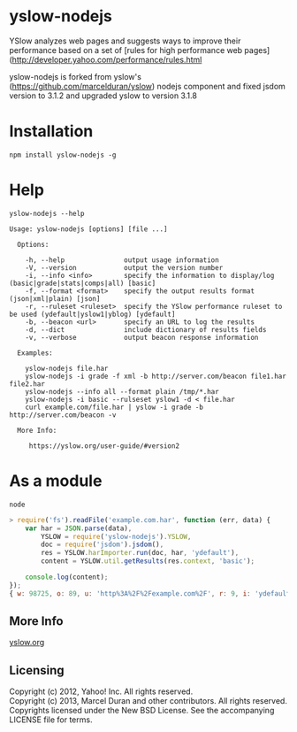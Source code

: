 yslow-nodejs
=====

YSlow analyzes web pages and suggests ways to improve their performance based on a set of [rules for high performance web pages](http://developer.yahoo.com/performance/rules.html

yslow-nodejs is forked from yslow's (https://github.com/marcelduran/yslow) nodejs component and fixed jsdom version to 3.1.2 and upgraded yslow to version 3.1.8

# Installation

    npm install yslow-nodejs -g

# Help

    yslow-nodejs --help

```
Usage: yslow-nodejs [options] [file ...]

  Options:

    -h, --help               output usage information
    -V, --version            output the version number
    -i, --info <info>        specify the information to display/log (basic|grade|stats|comps|all) [basic]
    -f, --format <format>    specify the output results format (json|xml|plain) [json]
    -r, --ruleset <ruleset>  specify the YSlow performance ruleset to be used (ydefault|yslow1|yblog) [ydefault]
    -b, --beacon <url>       specify an URL to log the results
    -d, --dict               include dictionary of results fields
    -v, --verbose            output beacon response information

  Examples:

    yslow-nodejs file.har
    yslow-nodejs -i grade -f xml -b http://server.com/beacon file1.har file2.har
    yslow-nodejs --info all --format plain /tmp/*.har
    yslow-nodejs -i basic --rulseset yslow1 -d < file.har
    curl example.com/file.har | yslow -i grade -b http://server.com/beacon -v

  More Info:

     https://yslow.org/user-guide/#version2
```

# As a module

    node

```js
> require('fs').readFile('example.com.har', function (err, data) {
    var har = JSON.parse(data),
        YSLOW = require('yslow-nodejs').YSLOW,
        doc = require('jsdom').jsdom(),
        res = YSLOW.harImporter.run(doc, har, 'ydefault'),
        content = YSLOW.util.getResults(res.context, 'basic');

    console.log(content);
});
{ w: 98725, o: 89, u: 'http%3A%2F%2Fexample.com%2F', r: 9, i: 'ydefault', lt: 981 }
```

More Info
---------

[yslow.org](http://yslow.org)

Licensing
---------

Copyright (c) 2012, Yahoo! Inc. All rights reserved.  
Copyright (c) 2013, Marcel Duran and other contributors. All rights reserved.  
Copyrights licensed under the New BSD License. See the accompanying LICENSE file for terms.
